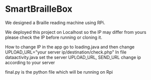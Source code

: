 # SmartBrailleBox
We designed a Braille reading machine using RPi. 

We deployed this project on Localhost so the IP may differ from yours please check the IP before running or cloning it.

How to change IP in the app
go to loading.java and then change UPLOAD_URL="your server ip/destination/check.php"
In file dataactivity.java set the server UPLOAD_URL, SEND_URL change ip according to your server


final.py is the python file which will be running on Rpi
